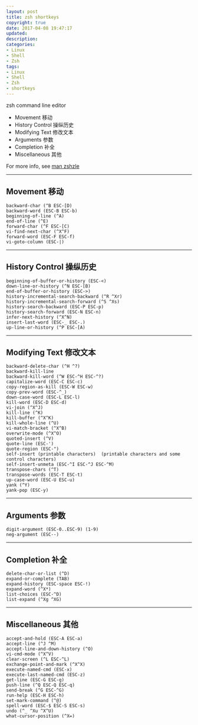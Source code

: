 ```yaml
---
layout: post
title: zsh shortkeys
copyright: true
date: 2017-04-08 19:47:17
updated:
description:
categories:
- Linux
- Shell
- Zsh
tags:
- Linux
- Shell
- Zsh
- shortkeys
---
```


zsh command line editor
- Movement 移动
- History Control 操纵历史
- Modifying Text 修改文本
- Arguments 参数
- Completion 补全
- Miscellaneous 其他

For more info, see [man zshzle](https://linux.die.net/man/1/zshzle)
<!-- more -->

-------------------
Movement 移动
-------------------

    backward-char (^B ESC-[D)  
    backward-word (ESC-B ESC-b)  
    beginning-of-line (^A)  
    end-of-line (^E)  
    forward-char (^F ESC-[C)  
    vi-find-next-char (^X^F)
    forward-word (ESC-F ESC-f)  
    vi-goto-column (ESC-|)

-------------------
History Control 操纵历史
-------------------

    beginning-of-buffer-or-history (ESC-<)
    down-line-or-history (^N ESC-[B)
    end-of-buffer-or-history (ESC->)  
    history-incremental-search-backward (^R ^Xr)  
    history-incremental-search-forward (^S ^Xs)  
    history-search-backward (ESC-P ESC-p)  
    history-search-forward (ESC-N ESC-n)  
    infer-next-history (^X^N)  
    insert-last-word (ESC-_ ESC-.)  
    up-line-or-history (^P ESC-[A)

-------------------
Modifying Text 修改文本
-------------------

    backward-delete-char (^H ^?)  
    backward-kill-line
    backward-kill-word (^W ESC-^H ESC-^?)  
    capitalize-word (ESC-C ESC-c)  
    copy-region-as-kill (ESC-W ESC-w)  
    copy-prev-word (ESC-^_)  
    down-case-word (ESC-L ESC-l)  
    kill-word (ESC-D ESC-d)  
    vi-join (^X^J)
    kill-line (^K)  
    kill-buffer (^X^K)  
    kill-whole-line (^U)  
    vi-match-bracket (^X^B)
    overwrite-mode (^X^O)  
    quoted-insert (^V)  
    quote-line (ESC-')  
    quote-region (ESC-")  
    self-insert (printable characters)  (printable characters and some control characters)
    self-insert-unmeta (ESC-^I ESC-^J ESC-^M)  
    transpose-chars (^T)  
    transpose-words (ESC-T ESC-t)  
    up-case-word (ESC-U ESC-u)  
    yank (^Y)  
    yank-pop (ESC-y)  

-------------------
Arguments 参数
-------------------

    digit-argument (ESC-0..ESC-9) (1-9) 
    neg-argument (ESC--)  

-------------------
Completion 补全
-------------------

    delete-char-or-list (^D)  
    expand-or-complete (TAB)
    expand-history (ESC-space ESC-!)  
    expand-word (^X*)  
    list-choices (ESC-^D)
    list-expand (^Xg ^XG)

-------------------
Miscellaneous 其他
-------------------

    accept-and-hold (ESC-A ESC-a)  
    accept-line (^J ^M)
    accept-line-and-down-history (^O)  
    vi-cmd-mode (^X^V)
    clear-screen (^L ESC-^L)
    exchange-point-and-mark (^X^X)  
    execute-named-cmd (ESC-x)
    execute-last-named-cmd (ESC-z)  
    get-line (ESC-G ESC-g)  
    push-line (^Q ESC-Q ESC-q)  
    send-break (^G ESC-^G)  
    run-help (ESC-H ESC-h)  
    set-mark-command (^@)  
    spell-word (ESC-$ ESC-S ESC-s)  
    undo (^_ ^Xu ^X^U)
    what-cursor-position (^X=)
